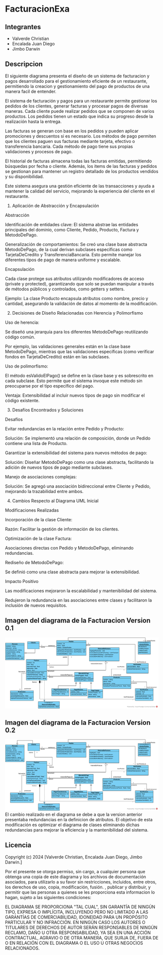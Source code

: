 # FacturacionExa
## Integrantes
- Valverde Christian
- Encalada Juan Diego
- Jimbo Darwin
## Descripcion
El siguiente diagrama presenta el diseño de un sistema de facturacion y pagos desarrollado para el gestionamiento eficiente de un restaurante, permitiendo la creacion y gestionamiento del pago de productos de una manera facil de entender.

El sistema de facturación y pagos para un restaurante permite gestionar los pedidos de los clientes, generar facturas y procesar pagos de diversas maneras. Cada cliente puede realizar pedidos que se componen de varios productos. Los pedidos tienen un estado que indica su progreso desde la realización hasta la entrega.

Las facturas se generan con base en los pedidos y pueden aplicar promociones y descuentos si es necesario. Los métodos de pago permiten que los clientes paguen sus facturas mediante tarjeta, efectivo o transferencia bancaria. Cada método de pago tiene sus propias validaciones y procesos de pago.

El historial de facturas almacena todas las facturas emitidas, permitiendo búsquedas por fecha o cliente. Además, los items de las facturas y pedidos se gestionan para mantener un registro detallado de los productos vendidos y su disponibilidad.

Este sistema asegura una gestión eficiente de las transacciones y ayuda a mantener la calidad del servicio, mejorando la experiencia del cliente en el restaurante.

1. Aplicación de Abstracción y Encapsulación

Abstracción

Identificación de entidades clave: El sistema abstrae las entidades principales del dominio, como Cliente, Pedido, Producto, Factura y MetodoDePago.

Generalización de comportamientos: Se creó una clase base abstracta MetodoDePago, de la cual derivan subclases específicas como TarjetaDeCredito y TransferenciaBancaria. Esto permite manejar los diferentes tipos de pago de manera uniforme y escalable.

Encapsulación

Cada clase protege sus atributos utilizando modificadores de acceso (private y protected), garantizando que solo se puedan manipular a través de métodos públicos y controlados, como getters y setters.

Ejemplo: La clase Producto encapsula atributos como nombre, precio y cantidad, asegurando la validación de datos al momento de la modificación.

2. Decisiones de Diseño Relacionadas con Herencia y Polimorfismo

Uso de herencia:

Se diseñó una jerarquía para los diferentes MetodoDePago reutilizando código común.

Por ejemplo, las validaciones generales están en la clase base MetodoDePago, mientras que las validaciones específicas (como verificar fondos en TarjetaDeCredito) están en las subclases.

Uso de polimorfismo:

El método esValidoElPago() se define en la clase base y es sobrescrito en cada subclase. Esto permite que el sistema invoque este método sin preocuparse por el tipo específico del pago.

Ventaja: Extensibilidad al incluir nuevos tipos de pago sin modificar el código existente.

3. Desafíos Encontrados y Soluciones

Desafíos

Evitar redundancias en la relación entre Pedido y Producto:

Solución: Se implementó una relación de composición, donde un Pedido contiene una lista de Producto.

Garantizar la extensibilidad del sistema para nuevos métodos de pago:

Solución: Diseñar MetodoDePago como una clase abstracta, facilitando la adición de nuevos tipos de pago mediante subclases.

Manejo de asociaciones complejas:

Solución: Se agregó una asociación bidireccional entre Cliente y Pedido, mejorando la trazabilidad entre ambos.

4. Cambios Respecto al Diagrama UML Inicial

Modificaciones Realizadas

Incorporación de la clase Cliente:

Razón: Facilitar la gestión de información de los clientes.

Optimización de la clase Factura:

Asociaciones directas con Pedido y MetodoDePago, eliminando redundancias.

Rediseño de MetodoDePago:

Se definió como una clase abstracta para mejorar la extensibilidad.

Impacto Positivo

Las modificaciones mejoraron la escalabilidad y mantenibilidad del sistema.

Redujeron la redundancia en las asociaciones entre clases y facilitaron la inclusión de nuevos requisitos.

## Imagen del diagrama de la Facturacion Version 0.1
![alt text](FactV0.1-1.png)

## Imagen del diagrama de la Facturacion Version 0.2  
![alt text](FaturacionV2-1.png)
El cambio realizado en el diagrama se debe a que la version anterior presentaba redundancias en la definicion de atributos. El objetivo de esta modificación es optimizar el diagrama de clases eliminando dichas redundancias para mejorar la eficiencia y la mantenibilidad del sistema.
## Licencia
Copyright (c) 2024 [Valverde Christian, Encalada Juan Diego, Jimbo Darwin.]

  Por el presente se otorga permiso, sin cargo, a cualquier persona que obtenga una copia de este diagrama y los archivos de documentación asociados, para utilizarlo a su favor sin restricciones, incluidos, entre otros, los derechos de uso, copia, modificación, fusión. , publicar y distribuir, y permitir que las personas a quienes se les proporciona esta informacion lo hagan, sujeto a las siguientes condiciones:

EL DIAGRAMA SE PROPORCIONA "TAL CUAL", SIN GARANTÍA DE NINGÚN TIPO, EXPRESA O IMPLÍCITA, INCLUYENDO PERO NO LIMITADO A LAS GARANTÍAS DE COMERCIABILIDAD, IDONEIDAD PARA UN PROPÓSITO PARTICULAR Y NO INFRACCIÓN. EN NINGÚN CASO LOS AUTORES O TITULARES DE DERECHOS DE AUTOR SERÁN RESPONSABLES DE NINGÚN RECLAMO, DAÑO U OTRA RESPONSABILIDAD, YA SEA EN UNA ACCIÓN CONTRACTUAL, AGRAVIO O DE OTRA MANERA, QUE SURJA DE, FUERA DE O EN RELACIÓN CON EL DIAGRAMA O EL USO U OTRAS NEGOCIOS RELACIONADOS.

